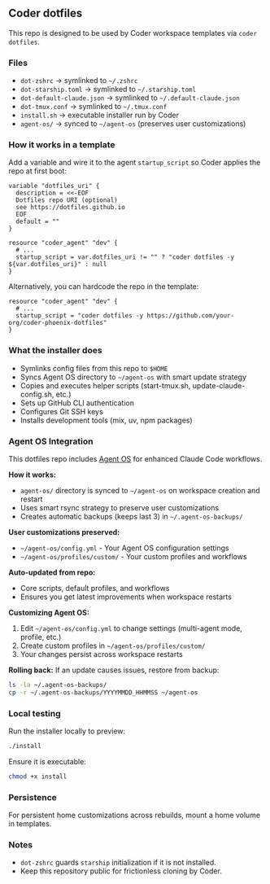 ## Coder dotfiles

This repo is designed to be used by Coder workspace templates via `coder dotfiles`.

### Files

- `dot-zshrc` → symlinked to `~/.zshrc`
- `dot-starship.toml` → symlinked to `~/.starship.toml`
- `dot-default-claude.json` → symlinked to `~/.default-claude.json`
- `dot-tmux.conf` → symlinked to `~/.tmux.conf`
- `install.sh` → executable installer run by Coder
- `agent-os/` → synced to `~/agent-os` (preserves user customizations)

### How it works in a template

Add a variable and wire it to the agent `startup_script` so Coder applies the repo at first boot:

```hcl
variable "dotfiles_uri" {
  description = <<-EOF
  Dotfiles repo URI (optional)
  see https://dotfiles.github.io
  EOF
  default = ""
}

resource "coder_agent" "dev" {
  # ...
  startup_script = var.dotfiles_uri != "" ? "coder dotfiles -y ${var.dotfiles_uri}" : null
}
```

Alternatively, you can hardcode the repo in the template:

```hcl
resource "coder_agent" "dev" {
  # ...
  startup_script = "coder dotfiles -y https://github.com/your-org/coder-phoenix-dotfiles"
}
```

### What the installer does

- Symlinks config files from this repo to `$HOME`
- Syncs Agent OS directory to `~/agent-os` with smart update strategy
- Copies and executes helper scripts (start-tmux.sh, update-claude-config.sh, etc.)
- Sets up GitHub CLI authentication
- Configures Git SSH keys
- Installs development tools (mix, uv, npm packages)

### Agent OS Integration

This dotfiles repo includes [Agent OS](https://buildermethods.com/agent-os/installation) for enhanced Claude Code workflows.

**How it works:**
- `agent-os/` directory is synced to `~/agent-os` on workspace creation and restart
- Uses smart rsync strategy to preserve user customizations
- Creates automatic backups (keeps last 3) in `~/.agent-os-backups/`

**User customizations preserved:**
- `~/agent-os/config.yml` - Your Agent OS configuration settings
- `~/agent-os/profiles/custom/` - Your custom profiles and workflows

**Auto-updated from repo:**
- Core scripts, default profiles, and workflows
- Ensures you get latest improvements when workspace restarts

**Customizing Agent OS:**
1. Edit `~/agent-os/config.yml` to change settings (multi-agent mode, profile, etc.)
2. Create custom profiles in `~/agent-os/profiles/custom/`
3. Your changes persist across workspace restarts

**Rolling back:**
If an update causes issues, restore from backup:
```bash
ls -la ~/.agent-os-backups/
cp -r ~/.agent-os-backups/YYYYMMDD_HHMMSS ~/agent-os
```

### Local testing

Run the installer locally to preview:

```bash
./install
```

Ensure it is executable:

```bash
chmod +x install
```

### Persistence

For persistent home customizations across rebuilds, mount a home volume in templates.

### Notes

- `dot-zshrc` guards `starship` initialization if it is not installed.
- Keep this repository public for frictionless cloning by Coder.
